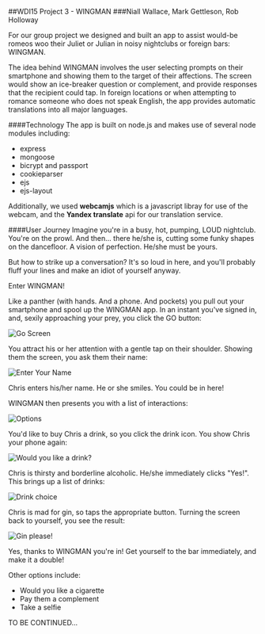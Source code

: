 ##WDI15 Project 3 - WINGMAN
###Niall Wallace, Mark Gettleson, Rob Holloway

For our group project we designed and built an app to assist would-be romeos woo their Juliet or Julian in noisy nightclubs or foreign bars:  WINGMAN.

The idea behind WINGMAN involves the user selecting prompts on their smartphone and showing them to the target of their affections.  The screen would show an ice-breaker question or complement, and provide responses that the recipient could tap.  In foreign locations or when attempting to romance someone who does not speak English, the app provides automatic translations into all major languages.

####Technology
The app is built on node.js and makes use of several node modules including:

* express
* mongoose
* bicrypt and passport
* cookieparser
* ejs
* ejs-layout

Additionally, we used **webcamjs** which is a javascript libray for use of the webcam, and the **Yandex translate** api for our translation service.

####User Journey
Imagine you're in a busy, hot, pumping, LOUD nightclub.  You're on the prowl.  And then... there he/she is, cutting some funky shapes on the dancefloor.  A vision of perfection.  He/she must be yours.  

But how to strike up a conversation?  It's so loud in here, and you'll probably fluff your lines and make an idiot of yourself anyway.  

Enter WINGMAN!

Like a panther (with hands.  And a phone.  And pockets) you pull out your smartphone and spool up the WINGMAN app.  In an instant you've signed in, and, sexily approaching your prey, you click the GO button:

![Go Screen](/Users/roho1/ga_wdi/homework/week9/project_3/wingman/go.jpg)

You attract his or her attention with a gentle tap on their shoulder.  Showing them the screen, you ask them their name:

![Enter Your Name](/Users/roho1/ga_wdi/homework/week9/project_3/wingman/name.jpg)

Chris enters his/her name.  He or she smiles.  You could be in here!

WINGMAN then presents you with a list of interactions:  

![Options](/Users/roho1/ga_wdi/homework/week9/project_3/wingman/home.jpg)

You'd like to buy Chris a drink, so you click the drink icon.  You show Chris your phone again:

![Would you like a drink?](/Users/roho1/ga_wdi/homework/week9/project_3/wingman/drink1.jpg)

Chris is thirsty and borderline alcoholic.  He/she immediately clicks "Yes!".  This brings up a list of drinks:

![Drink choice](/Users/roho1/ga_wdi/homework/week9/project_3/wingman/drink2.jpg)

Chris is mad for gin, so taps the appropriate button.  Turning the screen back to yourself, you see the result:

![Gin please!](/Users/roho1/ga_wdi/homework/week9/project_3/wingman/drink3.jpg)

Yes, thanks to WINGMAN you're in!  Get yourself to the bar immediately, and make it a double!

Other options include:

* Would you like a cigarette
* Pay them a complement
* Take a selfie

TO BE CONTINUED...






















